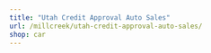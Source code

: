 ```yaml
---
title: "Utah Credit Approval Auto Sales"
url: /millcreek/utah-credit-approval-auto-sales/
shop: car
---
```

